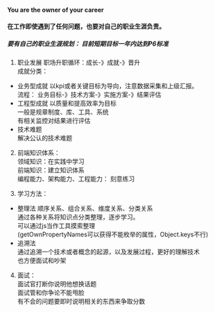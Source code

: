 #### You are the owner of your career

#### 在工作即使遇到了任何问题，也要对自己的职业生涯负责。
##### 要有自己的职业生涯规划： 目前短期目标一年内达到P6标准

1. 职业发展
职场升职循环：成长-》成就-》晋升  
成就分类：  
 - 业务型成就
  以kpi或者关键目标为导向，注意数据采集和上级汇报。  
  流程： 业务目标-》技术方案-》实施方案-》结果评估  
 - 工程型成就
  以质量和提高效率为目标  
  一般是规章制度、库、工具、系统  
  有相关监控对结果进行评估  
 - 技术难题  
  解决公认的技术难题  

2. 前端知识体系：  
 领域知识：在实践中学习  
 前端知识：建立知识体系  
 编程能力、架构能力、工程能力： 刻意练习  

3. 学习方法：
 - 整理法
  顺序关系、组合关系、维度关系、分类关系   
  通过各种关系将知识点分类整理，逐步学习。  
  可以通过js当作工具摸索整理  
  (getOwnPropertyNames可以获得不能枚举的属性，Object.keys不行)  
 - 追溯法  
  通过追溯一个技术或者概念的起源，以及发展过程，更好的理解技术  
  也方便面试和吵架  

4. 面试：  
 面试官打断你说明他想换话题  
 面试管和你争论不能甩脸  
 有不会的问题要即时说明相关的东西来争取分数  
